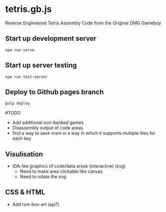 # tetris.gb.js
Reverse Engineered Tetris Assembly Code from the Original DMG Gameboy

## Start up development server
```
npm run serve
```

## Start up server testing
```
npm run test-server
```

## Deploy to Github pages branch
```bash
gulp deploy
```

#TODO
* Add additional non-banked games
* Disassembly output of code areas
* find a way to save vram in a way in which it supports multiple tiles for each key

## Visulisation
* IDA-like graphics of code/data areas (interactive) (svg)
    - Need to make area clickable like canvas
    - Need to rotate the svg

## CSS & HTML
* Add rom box-art (api?)